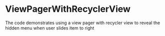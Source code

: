 # ViewPagerWithRecyclerView
The code demonstrates using a view pager with recycler view to reveal the hidden menu when user slides item to right

